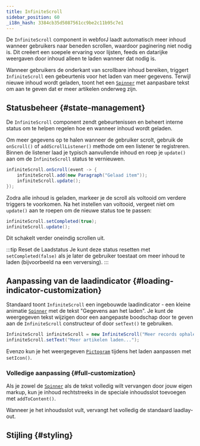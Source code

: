 ```yaml
---
title: InfiniteScroll
sidebar_position: 60
_i18n_hash: 3384cb35d5087561cc9be2c11b95c7e1
---
```

<DocChip chip="shadow" />
<DocChip chip="name" label="dwc-infinite-scroll" />
<DocChip chip='since' label='25.00' />
<JavadocLink type="infinite-scroll" location="com/webforj/component/infinitescroll/InfiniteScroll" top='true'/>

De `InfiniteScroll` component in webforJ laadt automatisch meer inhoud wanneer gebruikers naar beneden scrollen, waardoor paginering niet nodig is. Dit creëert een soepele ervaring voor lijsten, feeds en datarijke weergaven door inhoud alleen te laden wanneer dat nodig is.

Wanneer gebruikers de onderkant van scrollbare inhoud bereiken, triggert `InfiniteScroll` een gebeurtenis voor het laden van meer gegevens. Terwijl nieuwe inhoud wordt geladen, toont het een [`Spinner`](../components/spinner) met aanpasbare tekst om aan te geven dat er meer artikelen onderweg zijn.

<AppLayoutViewer
path='/webforj/infinitescroll?' 
javaE='https://raw.githubusercontent.com/webforj/webforj-documentation/refs/heads/main/src/main/java/com/webforj/samples/views/infinitescroll/InfiniteScrollView.java'
cssURL='/css/infinitescroll/infinitescroll.css'
height = '400px'
mobile='true'
/>

## Statusbeheer {#state-management}

De `InfiniteScroll` component zendt gebeurtenissen en beheert interne status om te helpen regelen hoe en wanneer inhoud wordt geladen.

Om meer gegevens op te halen wanneer de gebruiker scrolt, gebruik de `onScroll()` of `addScrollListener()` methode om een listener te registreren. Binnen de listener laad je typisch aanvullende inhoud en roep je `update()` aan om de `InfiniteScroll` status te vernieuwen.

```java
infiniteScroll.onScroll(event -> {
    infiniteScroll.add(new Paragraph("Gelaad item"));
    infiniteScroll.update();
});
```

Zodra alle inhoud is geladen, markeer je de scroll als voltooid om verdere triggers te voorkomen. Na het instellen van voltooid, vergeet niet om `update()` aan te roepen om de nieuwe status toe te passen:

```java
infiniteScroll.setCompleted(true);
infiniteScroll.update();
```
Dit schakelt verder oneindig scrollen uit.

:::tip Reset de Laadstatus
Je kunt deze status resetten met `setCompleted(false)` als je later de gebruiker toestaat om meer inhoud te laden (bijvoorbeeld na een verversing).
:::


## Aanpassing van de laadindicator {#loading-indicator-customization}

Standaard toont `InfiniteScroll` een ingebouwde laadindicator - een kleine animatie [`Spinner`](../components/spinner) met de tekst "Gegevens aan het laden". Je kunt de weergegeven tekst wijzigen door een aangepaste boodschap door te geven aan de `InfiniteScroll` constructeur of door `setText()` te gebruiken.

```java
InfiniteScroll infiniteScroll = new InfiniteScroll("Meer records ophalen...");
infiniteScroll.setText("Meer artikelen laden...");
```

Evenzo kun je het weergegeven [`Pictogram`](../components/icon) tijdens het laden aanpassen met `setIcon()`.

<AppLayoutViewer
path='/webforj/infinitescrollloading?' 
javaE='https://raw.githubusercontent.com/webforj/webforj-documentation/refs/heads/main/src/main/java/com/webforj/samples/views/infinitescroll/InfiniteScrollLoadingView.java'
cssURL='/css/infinitescroll/infinitescroll.css'
height = '400px'
mobile='true'
/>

### Volledige aanpassing {#full-customization}

Als je zowel de [`Spinner`](../components/spinner) als de tekst volledig wilt vervangen door jouw eigen markup,
kun je inhoud rechtstreeks in de speciale inhoudsslot toevoegen met `addToContent()`.

Wanneer je het inhoudsslot vult, vervangt het volledig de standaard laadlay-out.

<AppLayoutViewer
path='/webforj/infinitescrollcustomloading?' 
javaE='https://raw.githubusercontent.com/webforj/webforj-documentation/refs/heads/main/src/main/java/com/webforj/samples/views/infinitescroll/InfiniteScrollCustomLoadingView.java'
cssURL='/css/infinitescroll/infinitescrollcustom.css'
height = '400px'
mobile='true'
/>

## Stijling {#styling}

<TableBuilder name="InfiniteScroll" />
